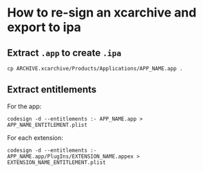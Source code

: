 # How to re-sign an xcarchive and export to ipa

## Extract `.app` to create `.ipa`
```
cp ARCHIVE.xcarchive/Products/Applications/APP_NAME.app .
```

## Extract entitlements
For the app:
```
codesign -d --entitlements :- APP_NAME.app > APP_NAME_ENTITLEMENT.plist
```
For each extension:
```
codesign -d --entitlements :- APP_NAME.app/PlugIns/EXTENSION_NAME.appex > EXTENSION_NAME_ENTITLEMENT.plist
```